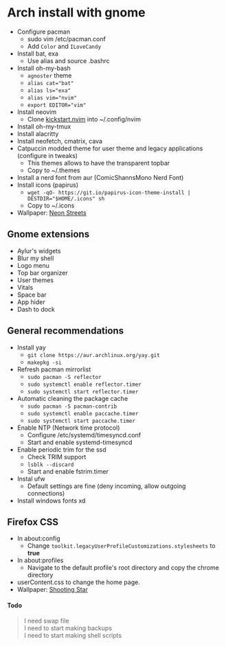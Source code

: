 # Arch install with gnome<br/>
- Configure pacman<br/>
    - sudo vim /etc/pacman.conf<br/>
    - Add `Color` and `ILoveCandy`<br/>
- Install bat, exa<br/>
    - Use alias and source .bashrc<br/>
- Install oh-my-bash<br/>
    - `agnoster` theme<br/>
    - `alias cat="bat"`<br/>
    - `alias ls="exa"`<br/>
    - `alias vim="nvim"`<br/>
    - `export EDITOR="vim"`<br/>
- Install neovim <br/>
    - Clone [kickstart.nvim](https://github.com/Parz1val02/kickstart.nvim) into ~/.config/nvim<br/>
- Install oh-my-tmux<br/>
- Install alacritty<br/>
- Install neofetch, cmatrix, cava<br/>
- Catpuccin modded theme for user theme and legacy applications (configure in tweaks)<br/>
    - This themes allows to have the transparent topbar <br/>
    - Copy to ~/.themes <br/>
- Install a nerd font from aur (ComicShannsMono Nerd Font)<br/>
- Install icons (papirus)<br/>
    - `wget -qO- https://git.io/papirus-icon-theme-install | DESTDIR="$HOME/.icons" sh`<br/>
    - Copy to ~/.icons<br/>
- Wallpaper: [Neon Streets](https://i.redd.it/p7k9fw9d1fka1.png)<br/>

## Gnome extensions<br/>
- Aylur's widgets<br/>
- Blur my shell<br/>
- Logo menu<br/>
- Top bar organizer<br/>
- User themes<br/>
- Vitals<br/>
- Space bar<br/>
- App hider<br/>
- Dash to dock <br/>

## General recommendations<br/>
- Install yay<br/>
    - `git clone https://aur.archlinux.org/yay.git`<br/>
    - `makepkg -si`<br/>
- Refresh pacman mirrorlist<br/>
    - `sudo pacman -S reflector`<br/>
    - `sudo systemctl enable reflector.timer`<br/>
    - `sudo systemctl start reflector.timer`<br/>
- Automatic cleaning the package cache<br/>
    - `sudo pacman -S pacman-contrib`<br/>
    - `sudo systemctl enable paccache.timer`<br/>
    - `sudo systemctl start paccache.timer`<br/>
- Enable NTP (Network time protocol)<br/>
    - Configure /etc/systemd/timesyncd.conf<br/>
    - Start and enable systemd-timesyncd<br/>
- Enable periodic trim for the ssd<br/>
    - Check TRIM support<br/>
	- `lsblk --discard`<br/>
    - Start and enable fstrim.timer<br/>
- Instal ufw<br/>
    - Default settings are fine (deny incoming, allow outgoing connections)<br/>
- Install windows fonts xd<br/>

## Firefox CSS<br/>
- In about:config<br/>
    - Change `toolkit.legacyUserProfileCustomizations.stylesheets` to **true**<br/>
- In about:profiles<br/>
    - Navigate to the default profile's root directory and copy the chrome directory<br/>
- userContent.css to change the home page.<br/>
- Wallpaper: [Shooting Star](https://imgur.com/a/8RKmstf)<br/>

#### Todo<br/>
>I need swap file<br/>
>I need to start making backups<br/>
>I need to start making shell scripts<br/>

